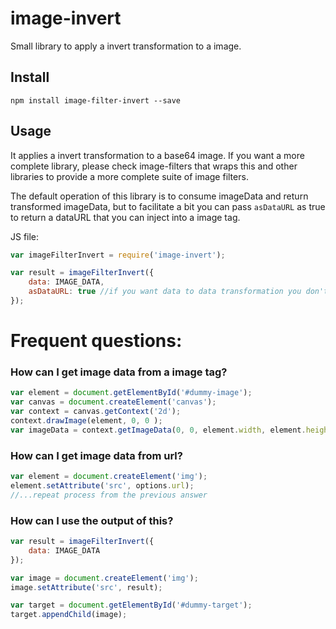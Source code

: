 # image-invert

Small library to apply a invert transformation to a image.

## Install

```
npm install image-filter-invert --save
```

## Usage
It applies a invert transformation to a base64 image. If you want a more complete library, please check image-filters that wraps this and other libraries to provide a more complete suite of image filters.

The default operation of this library is to consume imageData and return transformed imageData, but to facilitate a bit you can pass `asDataURL` as true to return a dataURL that you can inject into a image tag.

JS file:
```js
var imageFilterInvert = require('image-invert');

var result = imageFilterInvert({
    data: IMAGE_DATA,
    asDataURL: true //if you want data to data transformation you don't need to include this
});
```

# Frequent questions:
### How can I get image data from a image tag?

```js
var element = document.getElementById('#dummy-image');
var canvas = document.createElement('canvas');
var context = canvas.getContext('2d');
context.drawImage(element, 0, 0 );
var imageData = context.getImageData(0, 0, element.width, element.height);
```

### How can I get image data from url?

```js
var element = document.createElement('img');
element.setAttribute('src', options.url);
//...repeat process from the previous answer
```

### How can I use the output of this?

```js
var result = imageFilterInvert({
    data: IMAGE_DATA
});

var image = document.createElement('img');
image.setAttribute('src', result);

var target = document.getElementById('#dummy-target');
target.appendChild(image);
```
